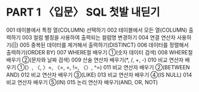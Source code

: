 # PART 1 〈입문〉 SQL 첫발 내딛기

001 테이블에서 특정 열(COLUMN) 선택하기
002 테이블에서 모든 열(COLUMN) 출력하기
003 컬럼 별칭을 사용하여 출력되는 컬럼명 변경하기
004 연결 연산자 사용하기(||)
005 중복된 데이터를 제거해서 출력하기(DISTINCT)
006 데이터를 정렬해서 출력하기(ORDER BY)
007 WHERE절 배우기 ①(숫자 데이터 검색)
008 WHERE절 배우기 ②(문자와 날짜 검색)
009 산술 연산자 배우기(*, /, +, -)
010 비교 연산자 배우기 ①(〉, 〈, 〉=, 〈=, =, !=, 〈〉, ^=)
011 비교 연산자 배우기 ②(BETWEEN AND)
012 비교 연산자 배우기 ③(LIKE)
013 비교 연산자 배우기 ④(IS NULL)
014 비교 연산자 배우기 ⑤(IN)
015 논리 연산자 배우기(AND, OR, NOT)